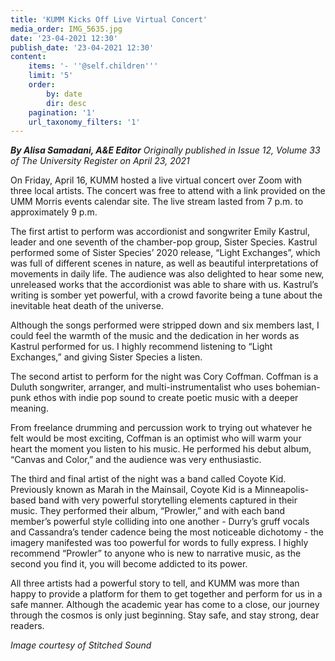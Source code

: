 ```yaml
---
title: 'KUMM Kicks Off Live Virtual Concert'
media_order: IMG_5635.jpg
date: '23-04-2021 12:30'
publish_date: '23-04-2021 12:30'
content:
    items: '- ''@self.children'''
    limit: '5'
    order:
        by: date
        dir: desc
    pagination: '1'
    url_taxonomy_filters: '1'
---
```


_**By Alisa Samadani, A&E Editor** Originally published in Issue 12, Volume 33 of The University Register on April 23, 2021_

On Friday, April 16, KUMM hosted a live virtual concert over Zoom with three local artists. The concert was free to attend with a link provided on the UMM Morris events calendar site. The live stream lasted from 7 p.m. to approximately 9 p.m. 

The first artist to perform was accordionist and songwriter Emily Kastrul, leader and one seventh of the chamber-pop group, Sister Species. Kastrul performed some of Sister Species’ 2020 release, “Light Exchanges”, which was full of different scenes in nature, as well as beautiful interpretations of movements in daily life. The audience was also delighted to hear some new, unreleased works that the accordionist was able to share with us. Kastrul’s writing is somber yet powerful, with a crowd favorite being a tune about the inevitable heat death of the universe.

Although the songs performed were stripped down and six members last, I could feel the warmth of the music and the dedication in her words as Kastrul performed for us. I highly recommend listening to “Light Exchanges,” and giving Sister Species a listen.

The second artist to perform for the night was Cory Coffman. Coffman is a Duluth songwriter, arranger, and multi-instrumentalist who uses bohemian-punk ethos with indie pop sound to create poetic music with a deeper meaning.

From freelance drumming and percussion work to trying out whatever he felt would be most exciting, Coffman is an optimist who will warm your heart the moment you listen to his music. He performed his debut album, “Canvas and Color,” and the audience was very enthusiastic.

The third and final artist of the night was a band called Coyote Kid. Previously known as Marah in the Mainsail, Coyote Kid is a Minneapolis-based band with very powerful storytelling elements captured in their music. They performed their album, “Prowler,” and with each band member’s powerful style colliding into one another - Durry’s gruff vocals and Cassandra’s tender cadence being the most noticeable dichotomy - the imagery manifested was too powerful for words to fully express. I highly recommend “Prowler” to anyone who is new to narrative music, as the second you find it, you will become addicted to its power.

All three artists had a powerful story to tell, and KUMM was more than happy to provide a platform for them to get together and perform for us in a safe manner. Although the academic year has come to a close, our journey through the cosmos is only just beginning. Stay safe, and stay strong, dear readers.

_Image courtesy of Stitched Sound_